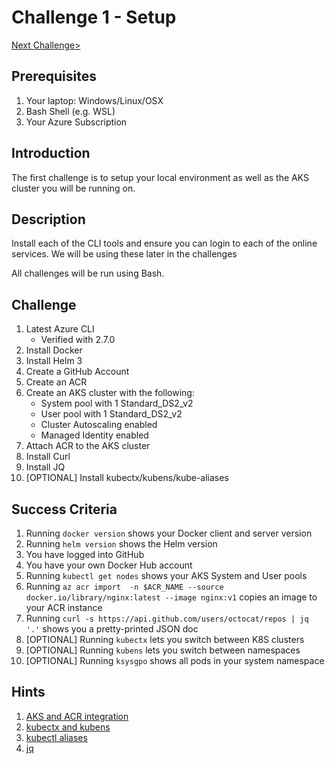 # Challenge 1 - Setup

[Next Challenge>](./02-helm.md)

## Prerequisites

1. Your laptop: Windows/Linux/OSX
1. Bash Shell (e.g. WSL)
1. Your Azure Subscription


## Introduction 

The first challenge is to setup your local environment as well as the AKS cluster you will be running on.

## Description

Install each of the CLI tools and ensure you can login to each of the online services.  We will be using these later in the challenges

All challenges will be run using Bash.

## Challenge

1. Latest Azure CLI
    - Verified with 2.7.0
1. Install Docker
1. Install Helm 3
1. Create a GitHub Account
1. Create an ACR
1. Create an AKS cluster with the following:
    - System pool with 1 Standard_DS2_v2
    - User pool with 1 Standard_DS2_v2
    - Cluster Autoscaling enabled
    - Managed Identity enabled
1. Attach ACR to the AKS cluster
1. Install Curl
1. Install JQ
1. [OPTIONAL] Install kubectx/kubens/kube-aliases

## Success Criteria

1. Running `docker version` shows your Docker client and server version
1. Running `helm version` shows the Helm version
1. You have logged into GitHub
1. You have your own Docker Hub account
1. Running `kubectl get nodes` shows your AKS System and User pools
1. Running `az acr import  -n $ACR_NAME --source docker.io/library/nginx:latest --image nginx:v1` copies an image to your ACR instance
1. Running `curl -s https://api.github.com/users/octocat/repos | jq '.'`  shows you a pretty-printed JSON doc
1. [OPTIONAL] Running `kubectx` lets you switch between K8S clusters
1. [OPTIONAL] Running `kubens` lets you switch between namespaces
1. [OPTIONAL] Running `ksysgpo` shows all pods in your system namespace

## Hints

1. [AKS and ACR integration](https://docs.microsoft.com/en-us/azure/aks/cluster-container-registry-integration)
1. [kubectx and kubens](https://github.com/ahmetb/kubectx)
1. [kubectl aliases](https://github.com/ahmetb/kubectl-aliases)
1. [jq](https://stedolan.github.io/jq/)
